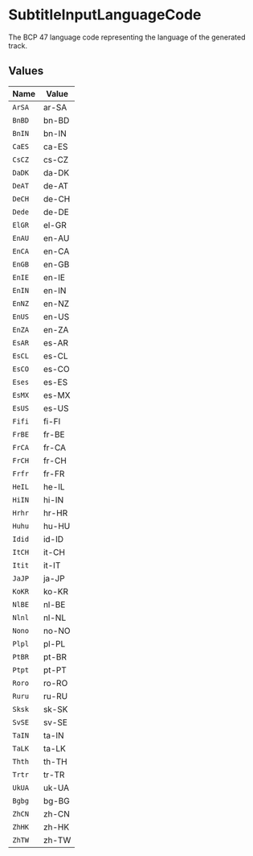 # SubtitleInputLanguageCode

The BCP 47 language code representing the language of the generated track.



## Values

| Name   | Value  |
| ------ | ------ |
| `ArSA` | ar-SA  |
| `BnBD` | bn-BD  |
| `BnIN` | bn-IN  |
| `CaES` | ca-ES  |
| `CsCZ` | cs-CZ  |
| `DaDK` | da-DK  |
| `DeAT` | de-AT  |
| `DeCH` | de-CH  |
| `Dede` | de-DE  |
| `ElGR` | el-GR  |
| `EnAU` | en-AU  |
| `EnCA` | en-CA  |
| `EnGB` | en-GB  |
| `EnIE` | en-IE  |
| `EnIN` | en-IN  |
| `EnNZ` | en-NZ  |
| `EnUS` | en-US  |
| `EnZA` | en-ZA  |
| `EsAR` | es-AR  |
| `EsCL` | es-CL  |
| `EsCO` | es-CO  |
| `Eses` | es-ES  |
| `EsMX` | es-MX  |
| `EsUS` | es-US  |
| `Fifi` | fi-FI  |
| `FrBE` | fr-BE  |
| `FrCA` | fr-CA  |
| `FrCH` | fr-CH  |
| `Frfr` | fr-FR  |
| `HeIL` | he-IL  |
| `HiIN` | hi-IN  |
| `Hrhr` | hr-HR  |
| `Huhu` | hu-HU  |
| `Idid` | id-ID  |
| `ItCH` | it-CH  |
| `Itit` | it-IT  |
| `JaJP` | ja-JP  |
| `KoKR` | ko-KR  |
| `NlBE` | nl-BE  |
| `Nlnl` | nl-NL  |
| `Nono` | no-NO  |
| `Plpl` | pl-PL  |
| `PtBR` | pt-BR  |
| `Ptpt` | pt-PT  |
| `Roro` | ro-RO  |
| `Ruru` | ru-RU  |
| `Sksk` | sk-SK  |
| `SvSE` | sv-SE  |
| `TaIN` | ta-IN  |
| `TaLK` | ta-LK  |
| `Thth` | th-TH  |
| `Trtr` | tr-TR  |
| `UkUA` | uk-UA  |
| `Bgbg` | bg-BG  |
| `ZhCN` | zh-CN  |
| `ZhHK` | zh-HK  |
| `ZhTW` | zh-TW  |